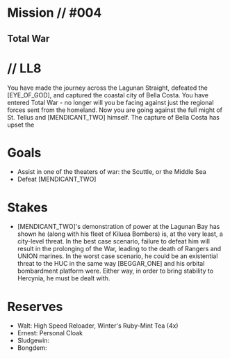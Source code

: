 # Mission // #004
## Total War
# // LL8

You have made the journey across the Lagunan Straight, defeated the [EYE_OF_GOD], and captured the coastal city of Bella Costa. You have entered Total War - no longer will you be facing against just the regional forces sent from the homeland. Now you are going against the full might of St. Tellus and [MENDICANT_TWO] himself. The capture of Bella Costa has upset the 

# Goals
- Assist in one of the theaters of war: the Scuttle, or the Middle Sea
- Defeat [MENDICANT_TWO]

# Stakes
- [MENDICANT_TWO]'s demonstration of power at the Lagunan Bay has shown he (along with his fleet of Kiluea Bombers) is, at the very least, a city-level threat. In the best case scenario, failure to defeat him will result in the prolonging of the War, leading to the death of Rangers and UNION marines. In the worst case scenario, he could be an existential threat to the HUC in the same way [BEGGAR_ONE] and his orbital bombardment platform were. Either way, in order to bring stability to Hercynia, he must be dealt with.

# Reserves
- Walt: High Speed Reloader, Winter's Ruby-Mint Tea (4x)
- Ernest: Personal Cloak
- Sludgewin:
- Bongdem: